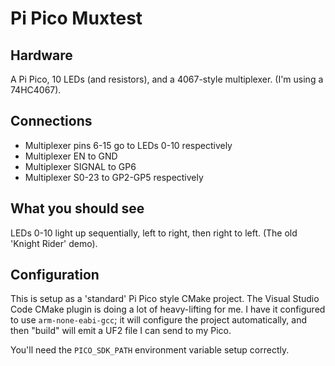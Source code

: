# Pi Pico Muxtest

## Hardware

A Pi Pico, 10 LEDs (and resistors), and a 4067-style multiplexer. (I'm using a 74HC4067).

## Connections

* Multiplexer pins 6-15 go to LEDs 0-10 respectively
* Multiplexer EN to GND
* Multiplexer SIGNAL to GP6
* Multiplexer S0-23 to GP2-GP5 respectively

## What you should see

LEDs 0-10 light up sequentially, left to right, then right to left. (The old 'Knight Rider' demo).
## Configuration

This is setup as a 'standard' Pi Pico style CMake project. The Visual Studio Code CMake plugin is doing a lot of heavy-lifting for me. I have it configured to use `arm-none-eabi-gcc`; it will configure the project automatically, and then "build" will emit a UF2 file I can send to my Pico.

You'll need the `PICO_SDK_PATH` environment variable setup correctly.
